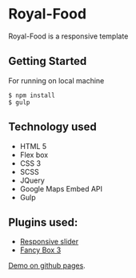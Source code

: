 # Royal-Food

Royal-Food is a responsive template

## Getting Started

For running on local machine

```
$ npm install
$ gulp
```
 
## Technology used

* HTML 5
* Flex box
* CSS 3
* SCSS
* JQuery 
* Google Maps Embed API
* Gulp

## Plugins used:

* [Responsive slider](http://responsiveslides.com/)
* [Fancy Box 3](http://fancyapps.com/fancybox/3/)

[Demo on github pages](https://vovamelnyk.github.io/Royal-Food/).

